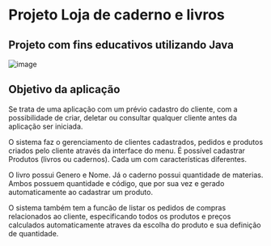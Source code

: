 # Projeto Loja de caderno e livros

## Projeto com fins educativos utilizando Java
![image](https://github.com/user-attachments/assets/72a29716-4ad4-480a-bca3-442007050824)

## Objetivo da aplicação
Se trata de uma aplicação com um prévio cadastro do cliente, com a possibilidade de criar, deletar ou consultar qualquer cliente antes 
da aplicação ser iniciada.

O sistema faz o gerenciamento de clientes cadastrados, pedidos e produtos criados pelo cliente através da interface do menu.
É possível cadastrar Produtos (livros ou cadernos). Cada um com características diferentes. 

O livro possui Genero e Nome. Já o caderno possui quantidade de materias. Ambos possuem quantidade e código, que por sua vez e gerado automaticamente ao cadastrar um produto.

O sistema também tem a funcão de listar os pedidos de compras relacionados ao cliente, especificando todos os produtos e preços calculados automaticamente
atraves da escolha do produto e sua definição de quantidade.

